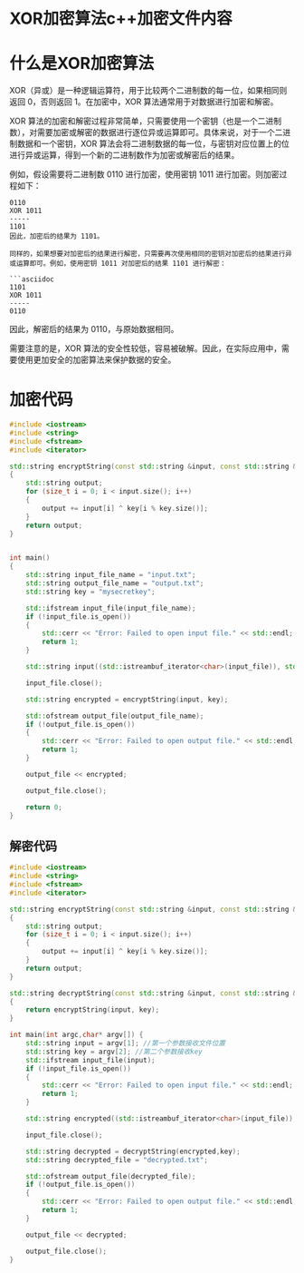 # XOR加密算法c++加密文件内容

# 什么是XOR加密算法

XOR（异或）是一种逻辑运算符，用于比较两个二进制数的每一位，如果相同则返回 0，否则返回 1。在加密中，XOR 算法通常用于对数据进行加密和解密。

XOR 算法的加密和解密过程非常简单，只需要使用一个密钥（也是一个二进制数），对需要加密或解密的数据进行逐位异或运算即可。具体来说，对于一个二进制数据和一个密钥，XOR 算法会将二进制数据的每一位，与密钥对应位置上的位进行异或运算，得到一个新的二进制数作为加密或解密后的结果。

例如，假设需要将二进制数 0110 进行加密，使用密钥 1011 进行加密。则加密过程如下：

```asciidoc
0110
XOR 1011
-----
1101
因此，加密后的结果为 1101。

同样的，如果想要对加密后的结果进行解密，只需要再次使用相同的密钥对加密后的结果进行异或运算即可。例如，使用密钥 1011 对加密后的结果 1101 进行解密：

```asciidoc
1101
XOR 1011
-----
0110
```

因此，解密后的结果为 0110，与原始数据相同。

需要注意的是，XOR 算法的安全性较低，容易被破解。因此，在实际应用中，需要使用更加安全的加密算法来保护数据的安全。

# 加密代码

```cpp
#include <iostream>
#include <string>
#include <fstream>
#include <iterator>

std::string encryptString(const std::string &input, const std::string &key)
{
    std::string output;
    for (size_t i = 0; i < input.size(); i++)
    {
        output += input[i] ^ key[i % key.size()];
    }
    return output;
}


int main()
{
    std::string input_file_name = "input.txt";
    std::string output_file_name = "output.txt";
    std::string key = "mysecretkey";

    std::ifstream input_file(input_file_name);
    if (!input_file.is_open())
    {
        std::cerr << "Error: Failed to open input file." << std::endl;
        return 1;
    }

    std::string input((std::istreambuf_iterator<char>(input_file)), std::istreambuf_iterator<char>());

    input_file.close();

    std::string encrypted = encryptString(input, key);

    std::ofstream output_file(output_file_name);
    if (!output_file.is_open())
    {
        std::cerr << "Error: Failed to open output file." << std::endl;
        return 1;
    }

    output_file << encrypted;

    output_file.close();

    return 0;
}
```

## 解密代码

```cpp
#include <iostream>
#include <string>
#include <fstream>
#include <iterator>

std::string encryptString(const std::string &input, const std::string &key)
{
    std::string output;
    for (size_t i = 0; i < input.size(); i++)
    {
        output += input[i] ^ key[i % key.size()];
    }
    return output;
}

std::string decryptString(const std::string &input, const std::string &key)
{
    return encryptString(input, key);
}

int main(int argc,char* argv[]) {
    std::string input = argv[1]; //第一个参数接收文件位置
    std::string key = argv[2]; //第二个参数接收key
    std::ifstream input_file(input);
    if (!input_file.is_open())
    {
        std::cerr << "Error: Failed to open input file." << std::endl;
        return 1;
    }

    std::string encrypted((std::istreambuf_iterator<char>(input_file)), std::istreambuf_iterator<char>());

    input_file.close();

    std::string decrypted = decryptString(encrypted,key);
    std::string decrypted_file = "decrypted.txt";

    std::ofstream output_file(decrypted_file);
    if (!output_file.is_open())
    {
        std::cerr << "Error: Failed to open output file." << std::endl;
        return 1;
    }

    output_file << decrypted;

    output_file.close();
}
```
